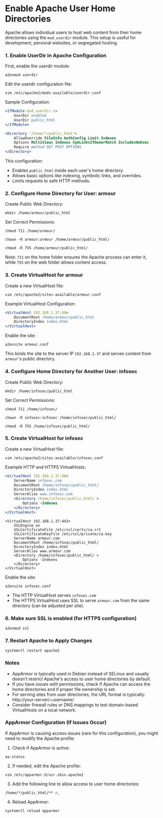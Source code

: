 # Enable Apache User Home Directories

Apache allows individual users to host web content from their home directories using the `mod_userdir` module. This setup is useful for development, personal websites, or segregated hosting.

### 1. Enable UserDir in Apache Configuration

First, enable the userdir module:
```
a2enmod userdir
```

Edit the userdir configuration file:
```
vim /etc/apache2/mods-available/userdir.conf
```

Sample Configuration:
```apache
<IfModule mod_userdir.c>
    UserDir enabled
    UserDir public_html
</IfModule>

<Directory "/home/*/public_html">
    AllowOverride FileInfo AuthConfig Limit Indexes
    Options MultiViews Indexes SymLinksIfOwnerMatch IncludesNoExec
    Require method GET POST OPTIONS
</Directory>
```

This configuration:
- Enables `public_html` inside each user's home directory.
- Allows basic options like indexing, symbolic links, and overrides.
- Limits requests to safe HTTP methods.

### 2. Configure Home Directory for User: armour

Create Public Web Directory:
```
mkdir /home/armour/public_html
```

Set Correct Permissions:
```
chmod 711 /home/armour/
```
```
chown -R armour:armour /home/armour/public_html/
```
```
chmod -R 755 /home/armour/public_html/
```

Note: `711` on the home folder ensures the Apache process can enter it, while `755` on the web folder allows content access.

### 3. Create VirtualHost for armour

Create a new VirtualHost file:
```
vim /etc/apache2/sites-available/armour.conf
```

Example VirtualHost Configuration:
```apache
<VirtualHost 192.168.1.37:80>
    DocumentRoot /home/armour/public_html
    DirectoryIndex index.html
</VirtualHost>
```

Enable the site:
```
a2ensite armour.conf
```

This binds the site to the server IP `192.168.1.37` and serves content from `armour`'s public directory.

### 4. Configure Home Directory for Another User: infosec

Create Public Web Directory:
```
mkdir /home/infosec/public_html
```

Set Correct Permissions:
```
chmod 711 /home/infosec/
```
```
chown -R infosec:infosec /home/infosec/public_html/
```
```
chmod -R 755 /home/infosec/public_html/
```

### 5. Create VirtualHost for infosec

Create a new VirtualHost file:
```
vim /etc/apache2/sites-available/infosec.conf
```

Example HTTP and HTTPS VirtualHosts:

```apache
<VirtualHost 192.168.1.37:80>
    ServerName infosec.com
    DocumentRoot /home/infosec/public_html/
    DirectoryIndex index.html
    ServerAlias www.infosec.com
    <Directory /home/infosec/public_html/ >
        Options -Indexes
    </Directory>
</VirtualHost>
```

```
<VirtualHost 192.168.1.37:443>
    SSLEngine on
    SSLCertificateFile /etc/ssl/certs/ca.crt
    SSLCertificateKeyFile /etc/ssl/private/ca.key
    ServerName armour.com
    DocumentRoot /home/infosec/public_html/
    DirectoryIndex index.html
    ServerAlias www.armour.com
    <Directory /home/infosec/public_html/ >
        Options -Indexes
    </Directory>
</VirtualHost>
```

Enable the site:
```
a2ensite infosec.conf
```

- The HTTP VirtualHost serves `infosec.com`
- The HTTPS VirtualHost uses SSL to serve `armour.com` from the same directory (can be adjusted per site).

### 6. Make sure SSL is enabled (for HTTPS configuration)
```
a2enmod ssl
```

### 7. Restart Apache to Apply Changes
```
systemctl restart apache2
```

### Notes
- AppArmor is typically used in Debian instead of SELinux and usually doesn't restrict Apache's access to user home directories by default.
- If you have issues with permissions, check if Apache can access the home directories and if proper file ownership is set.
- For serving sites from user directories, the URL format is typically: http://your-server/~username/
- Consider firewall rules or DNS mappings to test domain-based VirtualHosts on a local network.

### AppArmor Configuration (If Issues Occur)

If AppArmor is causing access issues (rare for this configuration), you might need to modify the Apache profile:

1. Check if AppArmor is active:
```
aa-status
```

2. If needed, edit the Apache profile:
```
vim /etc/apparmor.d/usr.sbin.apache2
```

3. Add the following line to allow access to user home directories:
```
/home/*/public_html/** r,
```

4. Reload AppArmor:
```
systemctl reload apparmor
```